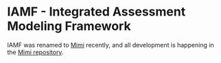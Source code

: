 # IAMF - Integrated Assessment Modeling Framework

IAMF was renamed to [Mimi](https://github.com/davidanthoff/Mimi.jl) recently, and all development is happening in the [Mimi repository](https://github.com/davidanthoff/Mimi.jl).

